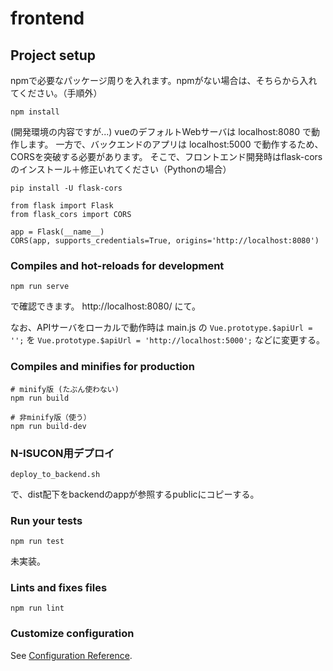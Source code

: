 # frontend

## Project setup

npmで必要なパッケージ周りを入れます。npmがない場合は、そちらから入れてください。（手順外）

```
npm install
```

(開発環境の内容ですが...)
vueのデフォルトWebサーバは localhost:8080 で動作します。
一方で、バックエンドのアプリは localhost:5000 で動作するため、CORSを突破する必要があります。
そこで、フロントエンド開発時はflask-corsのインストール＋修正いれてください（Pythonの場合）

```
pip install -U flask-cors
```

```
from flask import Flask
from flask_cors import CORS

app = Flask(__name__)
CORS(app, supports_credentials=True, origins='http://localhost:8080')
```

### Compiles and hot-reloads for development
```
npm run serve
```

で確認できます。 http://localhost:8080/ にて。

なお、APIサーバをローカルで動作時は
main.js の `Vue.prototype.$apiUrl = '';` を
`Vue.prototype.$apiUrl = 'http://localhost:5000';` などに変更する。

### Compiles and minifies for production
```
# minify版 (たぶん使わない)
npm run build

# 非minify版（使う）
npm run build-dev
```

### N-ISUCON用デプロイ

```
deploy_to_backend.sh
```

で、dist配下をbackendのappが参照するpublicにコピーする。

### Run your tests
```
npm run test
```

未実装。

### Lints and fixes files
```
npm run lint
```

### Customize configuration
See [Configuration Reference](https://cli.vuejs.org/config/).
